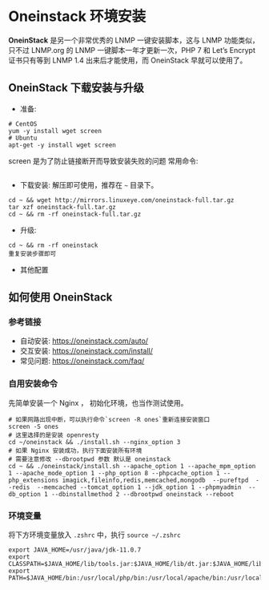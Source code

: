 # Oneinstack 环境安装


**OneinStack** 是另一个非常优秀的 LNMP 一键安装脚本，这与 LNMP 功能类似，只不过 LNMP.org 的 LNMP 一键脚本一年才更新一次，PHP 7 和 Let’s Encrypt 证书只有等到 LNMP 1.4 出来后才能使用，而 OneinStack 早就可以使用了。

<!--more-->

## OneinStack 下载安装与升级

- 准备:

```shell
# CentOS
yum -y install wget screen
# Ubuntu
apt-get -y install wget screen
```

screen 是为了防止链接断开而导致安装失败的问题
常用命令:

```shell

```

- 下载安装:
  解压即可使用，推荐在 `~` 目录下。

```shell
cd ~ && wget http://mirrors.linuxeye.com/oneinstack-full.tar.gz
tar xzf oneinstack-full.tar.gz
cd ~ && rm -rf oneinstack-full.tar.gz
```

- 升级:

```shell
cd ~ && rm -rf oneinstack
重复安装步骤即可
```

- 其他配置

## 如何使用 OneinStack

### 参考链接

- 自动安装: https://oneinstack.com/auto/
- 交互安装: https://oneinstack.com/install/
- 常见问题: https://oneinstack.com/faq/

### 自用安装命令

先简单安装一个 Nginx ， 初始化环境，也当作测试使用。

```shell
# 如果网路出现中断，可以执行命令`screen -R ones`重新连接安装窗口
screen -S ones
# 这里选择的是安装 openresty
cd ~/oneinstack && ./install.sh --nginx_option 3
# 如果 Nginx 安装成功，执行下面安装所有环境
# 需要注意修改 --dbrootpwd 参数 默认是 oneinstack
cd ~ && ./oneinstack/install.sh --apache_option 1 --apache_mpm_option 1 --apache_mode_option 1 --php_option 8 --phpcache_option 1 --php_extensions imagick,fileinfo,redis,memcached,mongodb  --pureftpd  --redis  --memcached --tomcat_option 1 --jdk_option 1 --phpmyadmin  --db_option 1 --dbinstallmethod 2 --dbrootpwd oneinstack --reboot

```

### 环境变量

将下方环境变量放入 `.zshrc` 中，执行 `source ~/.zshrc`

```shell
export JAVA_HOME=/usr/java/jdk-11.0.7
export CLASSPATH=$JAVA_HOME/lib/tools.jar:$JAVA_HOME/lib/dt.jar:$JAVA_HOME/lib
export PATH=$JAVA_HOME/bin:/usr/local/php/bin:/usr/local/apache/bin:/usr/local/mysql/bin:/usr/local/openresty/nginx/sbin:$PATH
```

